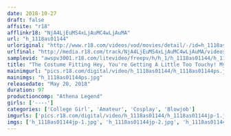 ```yaml
---
date: 2018-10-27
draft: false
affsite: "r18"
afflinkr18: "NjA4LjEuMS4xLjAuMC4wLjAuMA"
url: "h_1118as01144"
urloriginal: "http://www.r18.com/videos/vod/movies/detail/-/id=h_1118as01144"
urlfinal: "http://media.r18.com/track/NjA4LjEuMS4xLjAuMC4wLjAuMA/videos/vod/movies/detail/-/id=h_1118as01144"
samplevid: "awspv3001.r18.com/litevideo/freepv/h/h_1/h_1118as01144/h_1118as01144_dmb_s.mp4"
title: "The Costume Fitting Hey, You're Getting A Little Too Touchy! My Pussy Is Starting To Get Wet"
mainimgurl: "pics.r18.com/digital/video/h_1118as01144/h_1118as01144ps.jpg"
mainimgs: "h_1118as01144ps.jpg"
releasedate: "May 20, 2018"
duration: 97
productioncomp: "Athena Legend"
girls: ['----']
categories: ['College Girl', 'Amateur', 'Cosplay', 'Blowjob']
imgurls: ['pics.r18.com/digital/video/h_1118as01144/h_1118as01144jp-1.jpg', 'pics.r18.com/digital/video/h_1118as01144/h_1118as01144jp-2.jpg', 'pics.r18.com/digital/video/h_1118as01144/h_1118as01144jp-3.jpg', 'pics.r18.com/digital/video/h_1118as01144/h_1118as01144jp-4.jpg', 'pics.r18.com/digital/video/h_1118as01144/h_1118as01144jp-5.jpg', 'pics.r18.com/digital/video/h_1118as01144/h_1118as01144jp-6.jpg', 'pics.r18.com/digital/video/h_1118as01144/h_1118as01144jp-7.jpg', 'pics.r18.com/digital/video/h_1118as01144/h_1118as01144jp-8.jpg', 'pics.r18.com/digital/video/h_1118as01144/h_1118as01144jp-9.jpg', 'pics.r18.com/digital/video/h_1118as01144/h_1118as01144jp-10.jpg', 'pics.r18.com/digital/video/h_1118as01144/h_1118as01144jp-11.jpg', 'pics.r18.com/digital/video/h_1118as01144/h_1118as01144jp-12.jpg', 'pics.r18.com/digital/video/h_1118as01144/h_1118as01144jp-13.jpg', 'pics.r18.com/digital/video/h_1118as01144/h_1118as01144jp-14.jpg', 'pics.r18.com/digital/video/h_1118as01144/h_1118as01144jp-15.jpg', 'pics.r18.com/digital/video/h_1118as01144/h_1118as01144jp-16.jpg', 'pics.r18.com/digital/video/h_1118as01144/h_1118as01144jp-17.jpg', 'pics.r18.com/digital/video/h_1118as01144/h_1118as01144jp-18.jpg', 'pics.r18.com/digital/video/h_1118as01144/h_1118as01144jp-19.jpg', 'pics.r18.com/digital/video/h_1118as01144/h_1118as01144jp-20.jpg']
imgs: ['h_1118as01144jp-1.jpg', 'h_1118as01144jp-2.jpg', 'h_1118as01144jp-3.jpg', 'h_1118as01144jp-4.jpg', 'h_1118as01144jp-5.jpg', 'h_1118as01144jp-6.jpg', 'h_1118as01144jp-7.jpg', 'h_1118as01144jp-8.jpg', 'h_1118as01144jp-9.jpg', 'h_1118as01144jp-10.jpg', 'h_1118as01144jp-11.jpg', 'h_1118as01144jp-12.jpg', 'h_1118as01144jp-13.jpg', 'h_1118as01144jp-14.jpg', 'h_1118as01144jp-15.jpg', 'h_1118as01144jp-16.jpg', 'h_1118as01144jp-17.jpg', 'h_1118as01144jp-18.jpg', 'h_1118as01144jp-19.jpg', 'h_1118as01144jp-20.jpg']
---
```

